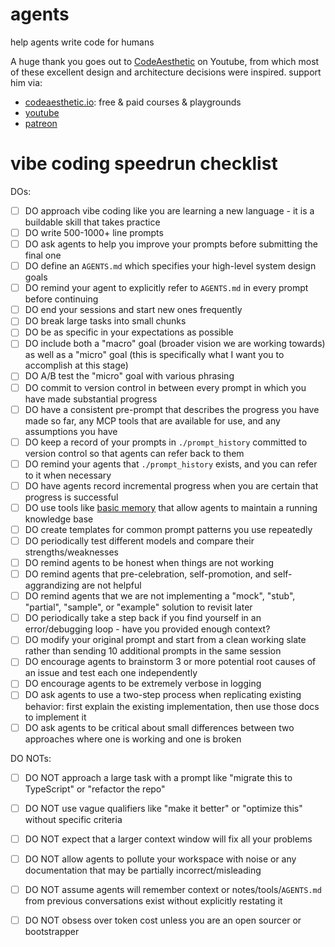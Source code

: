# agents

help agents write code for humans

A huge thank you goes out to [CodeAesthetic](https://www.youtube.com/@CodeAesthetic) on Youtube, from which most of these excellent design and architecture decisions were inspired. support him via:

- [codeaesthetic.io](https://codeaesthetic.io): free & paid courses & playgrounds
- [youtube](https://www.youtube.com/@CodeAesthetic)
- [patreon](https://www.patreon.com/codeaesthetic)

# vibe coding speedrun checklist

DOs:
- [ ] DO approach vibe coding like you are learning a new language - it is a buildable skill that takes practice
- [ ] DO write 500-1000+ line prompts
- [ ] DO ask agents to help you improve your prompts before submitting the final one
- [ ] DO define an `AGENTS.md` which specifies your high-level system design goals
- [ ] DO remind your agent to explicitly refer to `AGENTS.md` in every prompt before continuing
- [ ] DO end your sessions and start new ones frequently
- [ ] DO break large tasks into small chunks
- [ ] DO be as specific in your expectations as possible
- [ ] DO include both a "macro" goal (broader vision we are working towards) as well as a "micro" goal (this is specifically what I want you to accomplish at this stage)
- [ ] DO A/B test the "micro" goal with various phrasing
- [ ] DO commit to version control in between every prompt in which you have made substantial progress
- [ ] DO have a consistent pre-prompt that describes the progress you have made so far, any MCP tools that are available for use, and any assumptions you have
- [ ] DO keep a record of your prompts in `./prompt_history` committed to version control so that agents can refer back to them
- [ ] DO remind your agents that `./prompt_history` exists, and you can refer to it when necessary
- [ ] DO have agents record incremental progress when you are certain that progress is successful
- [ ] DO use tools like [basic memory](https://github.com/basicmachines-co/basic-memory?tab=readme-ov-file) that allow agents to maintain a running knowledge base
- [ ] DO create templates for common prompt patterns you use repeatedly
- [ ] DO periodically test different models and compare their strengths/weaknesses
- [ ] DO remind agents to be honest when things are not working
- [ ] DO remind agents that pre-celebration, self-promotion, and self-aggrandizing are not helpful
- [ ] DO remind agents that we are not implementing a "mock", "stub", "partial", "sample", or "example" solution to revisit later
- [ ] DO periodically take a step back if you find yourself in an error/debugging loop - have you provided enough context?
- [ ] DO modify your original prompt and start from a clean working slate rather than sending 10 additional prompts in the same session
- [ ] DO encourage agents to brainstorm 3 or more potential root causes of an issue and test each one independently
- [ ] DO encourage agents to be extremely verbose in logging
- [ ] DO ask agents to use a two-step process when replicating existing behavior: first explain the existing implementation, then use those docs to implement it
- [ ] DO ask agents to be critical about small differences between two approaches where one is working and one is broken

DO NOTs:
- [ ] DO NOT approach a large task with a prompt like "migrate this to TypeScript" or "refactor the repo"
- [ ] DO NOT use vague qualifiers like "make it better" or "optimize this" without specific criteria
- [ ] DO NOT expect that a larger context window will fix all your problems
- [ ] DO NOT allow agents to pollute your workspace with noise or any documentation that may be partially incorrect/misleading
- [ ] DO NOT assume agents will remember context or notes/tools/`AGENTS.md` from previous conversations exist without explicitly restating it
- [ ] DO NOT obsess over token cost unless you are an open sourcer or bootstrapper
 
